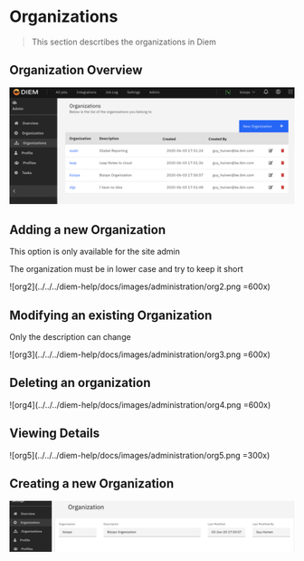 <!-- markdownlint-disable MD033 -->

# Organizations

> This section descrtibes the organizations in Diem

## Organization Overview

![org1](../../../diem-help/docs/images/administration/org1.png)

## Adding a new Organization

<ibm-notification id="notification-0" class="cds--inline-notification cds--inline-notification--warning" role="alert">
<div class="cds--inline-notification__text-wrapper">
<i class="fas fa-exclamation-circle c-red mgl-10 mgr-5 fa-2x"></i>
<span>This option is only available for the site admin</span>
</div></ibm-notification>

The organization must be in lower case and try to keep it short

![org2](../../../diem-help/docs/images/administration/org2.png =600x)

## Modifying an existing Organization

<i class="fas fa-info c-yellow mgr-5"></i><span>Only the description can change</span>

![org3](../../../diem-help/docs/images/administration/org3.png =600x)

## Deleting an organization

![org4](../../../diem-help/docs/images/administration/org4.png =600x)

## Viewing Details

![org5](../../../diem-help/docs/images/administration/org5.png =300x)

## Creating a new Organization

![org6](../../../diem-help/docs/images/administration/org6.png)
